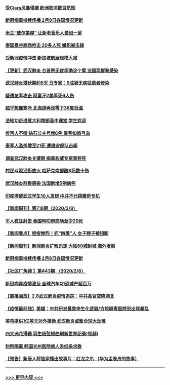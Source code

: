 #### [受Ciara风暴侵袭 欧洲取消数百航班](../pages/prog202/a102773357.md?t=02100711) 
#### [新冠病毒持续传播 2月9日各国情况更新](../pages/prog202/a102773346.md?t=02100711) 
#### [米兰“威尔第屋” 让新老音乐人爱如一家](../pages/prog202/a102773245.md?t=02100711) 
#### [泰国曼谷商场枪击 20多人死 嫌犯被击毙](../pages/prog202/a102773230.md?t=02100711) 
#### [受新冠疫情冲击 新加坡航展规模大减](../pages/prog202/a102773207.md?t=02100711) 
#### [【更新】武汉肺炎 台首例无症状确诊个案 法国现群聚感染](../pages/prog202/a102770740.md?t=02100711) 
#### [武汉肺炎潜伏期约5天 日专家：5成被无病征患者传染](../pages/prog202/a102773145.md?t=02100711) 
#### [疑遭友军攻击 阿富汗2美军死6人伤](../pages/prog202/a102773140.md?t=02100711) 
#### [超乎想像寒冷 北海道再现零下36度低温](../pages/prog202/a102773122.md?t=02100711) 
#### [法轮功走进意大利南部高中课堂 学生欢迎](../pages/prog202/a102773105.md?t=02100711) 
#### [传百人不适 钻石公主号增6例 乘客如惊弓鸟](../pages/prog202/a102773051.md?t=02100711) 
#### [泰军人滥杀增至21死 遭维安部队击毙](../pages/prog202/a102772913.md?t=02100711) 
#### [调查武汉肺炎关键期 病毒权威专家竟猝死](../pages/prog202/a102773033.md?t=02100711) 
#### [村民斗殴沿街放火 哈萨克南部酿8死数十伤](../pages/prog202/a102772980.md?t=02100711) 
#### [武汉肺炎群聚感染 法国新增5例病例](../pages/prog202/a102772957.md?t=02100711) 
#### [印度滞留武汉学生10人发烧 中共不允搭撤侨专机](../pages/prog202/a102772946.md?t=02100711) 
#### [【新闻周刊】第718期（2020/2/8）](../pages/prog202/a102772921.md?t=02100711) 
#### [军人疯狂射击 泰国呵叻府商场至少20死](../pages/prog202/a102772833.md?t=02100711) 
#### [【新闻看点】控疫惨烈！抓“四类”人 女子脖子被扭断](../pages/prog202/a102772896.md?t=02100711) 
#### [【新闻周刊】新冠肺炎扩散迅速 大陆80城封城 海外增患](../pages/prog202/a102772852.md?t=02100711) 
#### [新冠病毒持续传播 2月8日各国情况更新](../pages/prog202/a102772826.md?t=02100711) 
#### [【社区广角镜  】第443期  （2020/2/8）](../pages/prog202/a102772736.md?t=02100711) 
#### [新冠病毒疫情波及 全球汽车Q1恐减产超百万](../pages/prog202/a102772695.md?t=02100711) 
#### [【直播回放】2.8武汉肺炎疫情追踪：中共高官空降湖北](../pages/prog202/a102772618.md?t=02100711) 
#### [【疫情最前线】美媒：中共研发最致命生化武器/方舱隔离医院恐出现暴乱](../pages/prog202/a102772439.md?t=02100711) 
#### [美将提供1亿美元对外援助 武汉肺炎或致全球大劫难](../pages/prog202/a102772361.md?t=02100711) 
#### [四大洲花滑赛 羽生结弦短曲刷新世界纪录(视频)](../pages/prog202/a102772341.md?t=02100711) 
#### [封院隔离 韩国光州医院病人丢纸条求救](../pages/prog202/a102772282.md?t=02100711) 
#### [【预告】新唐人将独家播出故事片：红龙之爪 （华为孟晚舟的故事）](../pages/prog202/a102767728.md?t=02100711) 

----
#### [ >>> 更早内容 <<< ](../indexes/prog202-earlier.md)
